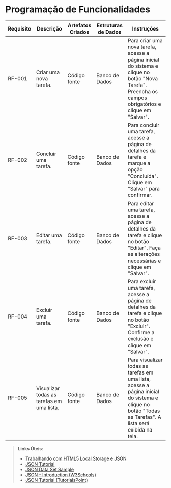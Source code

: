 # Programação de Funcionalidades

| Requisito | Descrição | Artefatos Criados | Estruturas de Dados | Instruções |
|---|---|---|---|---|
| RF-001 | Criar uma nova tarefa. | Código fonte | Banco de Dados | Para criar uma nova tarefa, acesse a página inicial do sistema e clique no botão "Nova Tarefa". Preencha os campos obrigatórios e clique em "Salvar". |
| RF-002 | Concluir uma tarefa. | Código fonte | Banco de Dados | Para concluir uma tarefa, acesse a página de detalhes da tarefa e marque a opção "Concluída". Clique em "Salvar" para confirmar. |
| RF-003 | Editar uma tarefa. | Código fonte | Banco de Dados | Para editar uma tarefa, acesse a página de detalhes da tarefa e clique no botão "Editar". Faça as alterações necessárias e clique em "Salvar". |
| RF-004 | Excluir uma tarefa. | Código fonte | Banco de Dados | Para excluir uma tarefa, acesse a página de detalhes da tarefa e clique no botão "Excluir". Confirme a exclusão e clique em "Salvar". |
| RF-005 | Visualizar todas as tarefas em uma lista. | Código fonte | Banco de Dados | Para visualizar todas as tarefas em uma lista, acesse a página inicial do sistema e clique no botão "Todas as Tarefas". A lista será exibida na tela. |


> **Links Úteis**:
>
> - [Trabalhando com HTML5 Local Storage e JSON](https://www.devmedia.com.br/trabalhando-com-html5-local-storage-e-json/29045)
> - [JSON Tutorial](https://www.w3resource.com/JSON)
> - [JSON Data Set Sample](https://opensource.adobe.com/Spry/samples/data_region/JSONDataSetSample.html)
> - [JSON - Introduction (W3Schools)](https://www.w3schools.com/js/js_json_intro.asp)
> - [JSON Tutorial (TutorialsPoint)](https://www.tutorialspoint.com/json/index.htm)
